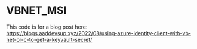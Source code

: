 # VBNET_MSI
This code is for a blog post here: https://blogs.aaddevsup.xyz/2022/08/using-azure-identity-client-with-vb-net-or-c-to-get-a-keyvault-secret/
